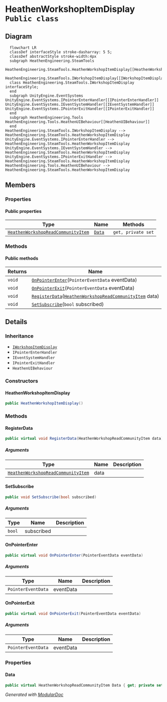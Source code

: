# HeathenWorkshopItemDisplay `Public class`

## Diagram
```mermaid
  flowchart LR
  classDef interfaceStyle stroke-dasharray: 5 5;
  classDef abstractStyle stroke-width:4px
  subgraph HeathenEngineering.SteamTools
  HeathenEngineering.SteamTools.HeathenWorkshopItemDisplay[[HeathenWorkshopItemDisplay]]
  HeathenEngineering.SteamTools.IWorkshopItemDisplay[[IWorkshopItemDisplay]]
  class HeathenEngineering.SteamTools.IWorkshopItemDisplay interfaceStyle;
  end
  subgraph UnityEngine.EventSystems
UnityEngine.EventSystems.IPointerEnterHandler[[IPointerEnterHandler]]
UnityEngine.EventSystems.IEventSystemHandler[[IEventSystemHandler]]
UnityEngine.EventSystems.IPointerExitHandler[[IPointerExitHandler]]
  end
  subgraph HeathenEngineering.Tools
HeathenEngineering.Tools.HeathenUIBehaviour[[HeathenUIBehaviour]]
  end
HeathenEngineering.SteamTools.IWorkshopItemDisplay --> HeathenEngineering.SteamTools.HeathenWorkshopItemDisplay
UnityEngine.EventSystems.IPointerEnterHandler --> HeathenEngineering.SteamTools.HeathenWorkshopItemDisplay
UnityEngine.EventSystems.IEventSystemHandler --> HeathenEngineering.SteamTools.HeathenWorkshopItemDisplay
UnityEngine.EventSystems.IPointerExitHandler --> HeathenEngineering.SteamTools.HeathenWorkshopItemDisplay
HeathenEngineering.Tools.HeathenUIBehaviour --> HeathenEngineering.SteamTools.HeathenWorkshopItemDisplay
```

## Members
### Properties
#### Public  properties
| Type | Name | Methods |
| --- | --- | --- |
| [`HeathenWorkshopReadCommunityItem`](./heathenengineeringsteamtools-HeathenWorkshopReadCommunityItem) | [`Data`](#data) | `get, private set` |

### Methods
#### Public  methods
| Returns | Name |
| --- | --- |
| `void` | [`OnPointerEnter`](#onpointerenter)(`PointerEventData` eventData) |
| `void` | [`OnPointerExit`](#onpointerexit)(`PointerEventData` eventData) |
| `void` | [`RegisterData`](#registerdata)([`HeathenWorkshopReadCommunityItem`](./heathenengineeringsteamtools-HeathenWorkshopReadCommunityItem) data) |
| `void` | [`SetSubscribe`](#setsubscribe)(`bool` subscribed) |

## Details
### Inheritance
 - [
`IWorkshopItemDisplay`
](./heathenengineeringsteamtools-IWorkshopItemDisplay)
 - `IPointerEnterHandler`
 - `IEventSystemHandler`
 - `IPointerExitHandler`
 - `HeathenUIBehaviour`

### Constructors
#### HeathenWorkshopItemDisplay
```csharp
public HeathenWorkshopItemDisplay()
```

### Methods
#### RegisterData
```csharp
public virtual void RegisterData(HeathenWorkshopReadCommunityItem data)
```
##### Arguments
| Type | Name | Description |
| --- | --- | --- |
| [`HeathenWorkshopReadCommunityItem`](./heathenengineeringsteamtools-HeathenWorkshopReadCommunityItem) | data |   |

#### SetSubscribe
```csharp
public void SetSubscribe(bool subscribed)
```
##### Arguments
| Type | Name | Description |
| --- | --- | --- |
| `bool` | subscribed |   |

#### OnPointerEnter
```csharp
public virtual void OnPointerEnter(PointerEventData eventData)
```
##### Arguments
| Type | Name | Description |
| --- | --- | --- |
| `PointerEventData` | eventData |   |

#### OnPointerExit
```csharp
public virtual void OnPointerExit(PointerEventData eventData)
```
##### Arguments
| Type | Name | Description |
| --- | --- | --- |
| `PointerEventData` | eventData |   |

### Properties
#### Data
```csharp
public virtual HeathenWorkshopReadCommunityItem Data { get; private set; }
```

*Generated with* [*ModularDoc*](https://github.com/hailstorm75/ModularDoc)

